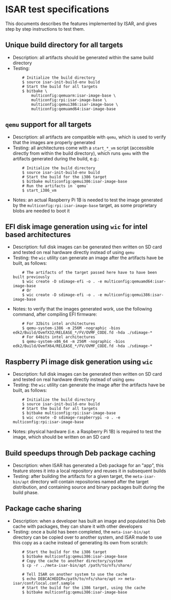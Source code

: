 # ISAR test specifications

This documents describes the features implemented by ISAR, and gives step by step instructions to test them.

## Unique build directory for all targets

* Description: all artifacts should be generated within the same build directory
* Testing:
  ```
      # Initialize the build directory
      $ source isar-init-build-env build
      # Start the build for all targets
      $ bitbake \
          multiconfig:qemuarm:isar-image-base \
          multiconfig:rpi:isar-image-base \
          multiconfig:qemui386:isar-image-base \
          multiconfig:qemuamd64:isar-image-base
  ```

## `qemu` support for all targets

* Description: all artifacts are compatible with `qemu`, which is used to verify that the images are properly generated
* Testing: all architectures come with a `start_*_vm` script (accessible directly from within the build directory), which runs `qemu` with the artifacts generated during the build, e.g.:
  ```
      # Initialize the build directory
      $ source isar-init-build-env build
      # Start the build for the i386 target
      $ bitbake multiconfig:qemui386:isar-image-base
      # Run the artifacts in `qemu`
      $ start_i386_vm
  ```
* Notes: an actual Raspberry Pi 1B is needed to test the image generated by the `multiconfig:rpi:isar-image-base` target, as some proprietary blobs are needed to boot it

## EFI disk image generation using `wic` for intel based architectures

* Description: full disk images can be generated then written on SD card and tested on real hardware directly instead of using `qemu`
* Testing: the `wic` utility can generate an image after the artifacts have be built, as follows:
  ```
      # The artifacts of the target passed here have to have been built previously
      $ wic create -D sdimage-efi -o . -e multiconfig:qemuamd64:isar-image-base
      # Or
      $ wic create -D sdimage-efi -o . -e multiconfig:qemui386:isar-image-base
  ```
* Notes: to verify that the images generated work, use the following command, after compiling EFI firmware:
  ```
      # For 32bits intel architectures
      $ qemu-system-i386 -m 256M -nographic -bios edk2/Build/OvmfX32/RELEASE_*/FV/OVMF_CODE.fd -hda ./sdimage-*
      # For 64bits intel architectures
      $ qemu-system-x86_64 -m 256M -nographic -bios edk2/Build/OvmfX64/RELEASE_*/FV/OVMF_CODE.fd -hda ./sdimage-*
  ```

## Raspberry Pi image disk generation using `wic`

* Description: full disk images can be generated then written on SD card and tested on real hardware directly instead of using `qemu`
* Testing: the `wic` utility can generate the image after the artifacts have be built, as follows:
  ```
      # Initialize the build directory
      $ source isar-init-build-env build
      # Start the build for all targets
      $ bitbake multiconfig:rpi:isar-image-base
      $ wic create -D sdimage-raspberrypi -o . -e multiconfig:rpi:isar-image-base
  ```
* Notes: physical hardware (i.e. a Raspberry Pi 1B) is required to test the image, which should be written on an SD card

## Build speedups through Deb package caching

* Description: when ISAR has generated a Deb package for an "app", this feature stores it into a local repository and reuses it in subsequent builds
* Testing: after building the artifacts for a given target, the `meta-isar-bin/apt` directory will contain repositories named after the target distribution,
           and containing source and binary packages built during the build phase.

## Package cache sharing

* Description: when a developer has built an image and populated his Deb cache with packages, they can share it with other developers
* Testing: once a build has been completed, the `meta-isar-bin/apt` directory can be copied over to another system, and ISAR made to use this copy as a cache
  instead of generating its own from scratch:
  ```
      # Start the build for the i386 target
      $ bitbake multiconfig:qemui386:isar-image-base
      # Copy the cache to another directory/system
      $ cp -r ../meta-isar-bin/apt /path/to/nfs/share/
      
      # Tell ISAR on another system to use the cache
      $ echo DEBCACHEDIR=/path/to/nfs/share/apt >> meta-isar/conf/local.conf.sample
      # Start the build for the i386 target, using the cache
      $ bitbake multiconfig:qemui386:isar-image-base
  ```
